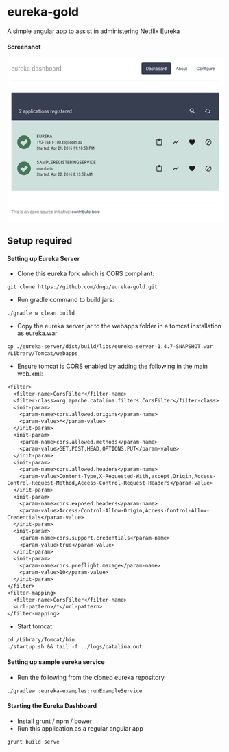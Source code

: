 eureka-gold
===================
A simple angular app to assist in administering Netflix Eureka

#### Screenshot

![alt tag](https://raw.githubusercontent.com/dngu/eureka-gold/master/md_resources/screenshot.png)

Setup required
-------------
#### Setting up Eureka Server
 - Clone this eureka fork which is CORS compliant:
```
git clone https://github.com/dngu/eureka-gold.git
```

 - Run gradle command to build jars:
``` 
./gradle w clean build
```

 - Copy the eureka server jar to the webapps folder in a tomcat installation as eureka.war
``` 
cp ./eureka-server/dist/build/libs/eureka-server-1.4.7-SNAPSHOT.war /Library/Tomcat/webapps
```

 - Ensure tomcat is CORS enabled by adding the following in the main web.xml:
```
<filter>
  <filter-name>CorsFilter</filter-name>
  <filter-class>org.apache.catalina.filters.CorsFilter</filter-class>
  <init-param>
    <param-name>cors.allowed.origins</param-name>
    <param-value>*</param-value>
  </init-param>
  <init-param>
    <param-name>cors.allowed.methods</param-name>
    <param-value>GET,POST,HEAD,OPTIONS,PUT</param-value>
  </init-param>
  <init-param>
    <param-name>cors.allowed.headers</param-name>
    <param-value>Content-Type,X-Requested-With,accept,Origin,Access-Control-Request-Method,Access-Control-Request-Headers</param-value>
  </init-param>
  <init-param>
    <param-name>cors.exposed.headers</param-name>
    <param-value>Access-Control-Allow-Origin,Access-Control-Allow-Credentials</param-value>
  </init-param>
  <init-param>
    <param-name>cors.support.credentials</param-name>
    <param-value>true</param-value>
  </init-param>
  <init-param>
    <param-name>cors.preflight.maxage</param-name>
    <param-value>10</param-value>
  </init-param>
</filter>
<filter-mapping>
  <filter-name>CorsFilter</filter-name>
  <url-pattern>/*</url-pattern>
</filter-mapping>
```

- Start tomcat

```
cd /Library/Tomcat/bin
./startup.sh && tail -f ../logs/catalina.out
```


#### Setting up sample eureka service
 - Run the following from the cloned eureka repository

```
./gradlew :eureka-examples:runExampleService
```

#### Starting the Eureka Dashboard
- Install grunt / npm / bower
- Run this application as a regular angular app
```
grunt build serve
```

